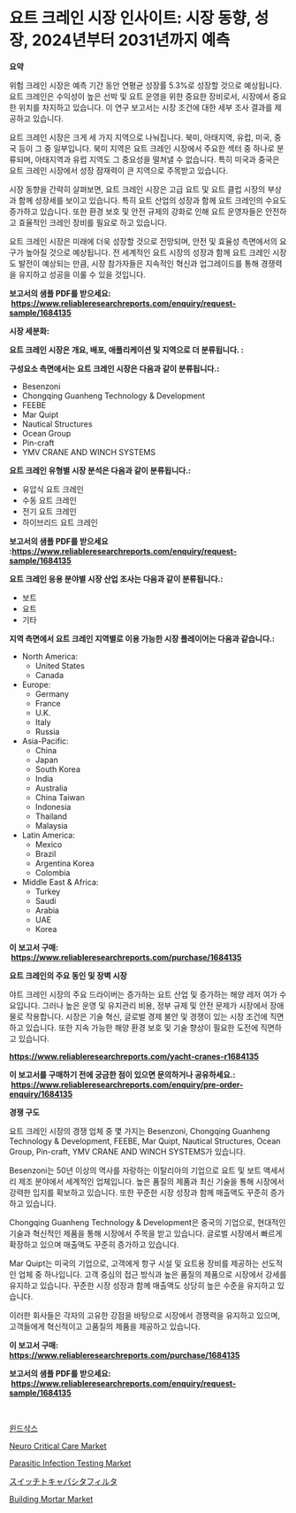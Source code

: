 <p><h1>요트 크레인 시장 인사이트: 시장 동향, 성장, 2024년부터 2031년까지 예측</h1></p><p><strong>요약</strong></p>
<p><p>위험 크레인 시장은 예측 기간 동안 연평균 성장률 5.3%로 성장할 것으로 예상됩니다. 요트 크레인은 수익성이 높은 선박 및 요트 운영을 위한 중요한 장비로서, 시장에서 중요한 위치를 차지하고 있습니다. 이 연구 보고서는 시장 조건에 대한 세부 조사 결과를 제공하고 있습니다.</p><p>요트 크레인 시장은 크게 세 가지 지역으로 나눠집니다. 북미, 아태지역, 유럽, 미국, 중국 등이 그 중 일부입니다. 북미 지역은 요트 크레인 시장에서 주요한 섹터 중 하나로 분류되며, 아태지역과 유럽 지역도 그 중요성을 떨쳐낼 수 없습니다. 특히 미국과 중국은 요트 크레인 시장에서 성장 잠재력이 큰 지역으로 주목받고 있습니다.</p><p>시장 동향을 간략히 살펴보면, 요트 크레인 시장은 고급 요트 및 요트 클럽 시장의 부상과 함께 성장세를 보이고 있습니다. 특히 요트 산업의 성장과 함께 요트 크레인의 수요도 증가하고 있습니다. 또한 환경 보호 및 안전 규제의 강화로 인해 요트 운영자들은 안전하고 효율적인 크레인 장비를 필요로 하고 있습니다.</p><p>요트 크레인 시장은 미래에 더욱 성장할 것으로 전망되며, 안전 및 효율성 측면에서의 요구가 높아질 것으로 예상됩니다. 전 세계적인 요트 시장의 성장과 함께 요트 크레인 시장도 발전이 예상되는 만큼, 시장 참가자들은 지속적인 혁신과 업그레이드를 통해 경쟁력을 유지하고 성공을 이룰 수 있을 것입니다.</p></p>
<p><strong>보고서의 샘플 PDF를 받으세요: &nbsp;<a href="https://www.reliableresearchreports.com/enquiry/request-sample/1684135">https://www.reliableresearchreports.com/enquiry/request-sample/1684135</a></strong></p>
<p><strong>시장 세분화:</strong></p>
<p><strong> 요트 크레인 시장은 개요, 배포, 애플리케이션 및 지역으로 더 분류됩니다. :</strong></p>
<p><strong>구성요소 측면에서는 요트 크레인 시장은 다음과 같이 분류됩니다.:</strong></p>
<p><ul><li>Besenzoni</li><li>Chongqing Guanheng Technology & Development</li><li>FEEBE</li><li>Mar Quipt</li><li>Nautical Structures</li><li>Ocean Group</li><li>Pin-craft</li><li>YMV CRANE AND WINCH SYSTEMS</li></ul></p>
<p><strong> 요트 크레인 유형별 시장 분석은 다음과 같이 분류됩니다.:</strong></p>
<p><ul><li>유압식 요트 크레인</li><li>수동 요트 크레인</li><li>전기 요트 크레인</li><li>하이브리드 요트 크레인</li></ul></p>
<p><strong>보고서의 샘플 PDF를 받으세요 :<a href="https://www.reliableresearchreports.com/enquiry/request-sample/1684135">https://www.reliableresearchreports.com/enquiry/request-sample/1684135</a></strong></p>
<p><strong> 요트 크레인 응용 분야별 시장 산업 조사는 다음과 같이 분류됩니다.:</strong></p>
<p><ul><li>보트</li><li>요트</li><li>기타</li></ul></p>
<p><strong>지역 측면에서 요트 크레인 지역별로 이용 가능한 시장 플레이어는 다음과 같습니다.:</strong></p>
<p><ul>
    <li>
        North America:
        <ul>
            <li>United States</li>
            <li>Canada</li>
        </ul>
    </li>
    <li>
        Europe:
        <ul>
            <li>Germany</li>
            <li>France</li>
            <li>U.K.</li>
            <li>Italy</li>
            <li>Russia</li>
        </ul>
    </li>
    <li>
        Asia-Pacific:
        <ul>
            <li>China</li>
            <li>Japan</li>
            <li>South Korea</li>
            <li>India</li>
            <li>Australia</li>
            <li>China Taiwan</li>
            <li>Indonesia</li>
            <li>Thailand</li>
            <li>Malaysia</li>
        </ul>
    </li>
    <li>
        Latin America:
        <ul>
            <li>Mexico</li>
            <li>Brazil</li>
            <li>Argentina Korea</li>
            <li>Colombia</li>
        </ul>
    </li>
    <li>
        Middle East & Africa:
        <ul>
            <li>Turkey</li>
            <li>Saudi</li>
            <li>Arabia</li>
            <li>UAE</li>
            <li>Korea</li>
        </ul>
    </li>
    </ul></p>
<p><strong>이 보고서 구매: &nbsp;<a href="https://www.reliableresearchreports.com/purchase/1684135">https://www.reliableresearchreports.com/purchase/1684135</a></strong></p>
<p><strong>요트 크레인의 주요 동인 및 장벽 시장</strong></p>
<p><p>야트 크레인 시장의 주요 드라이버는 증가하는 요트 산업 및 증가하는 해양 레저 여가 수요입니다. 그러나 높은 운영 및 유지관리 비용, 정부 규제 및 안전 문제가 시장에서 장애물로 작용합니다. 시장은 기술 혁신, 글로벌 경제 불안 및 경쟁이 있는 시장 조건에 직면하고 있습니다. 또한 지속 가능한 해양 환경 보호 및 기술 향상이 필요한 도전에 직면하고 있습니다.</p></p>
<p><strong><a href="https://www.reliableresearchreports.com/yacht-cranes-r1684135">https://www.reliableresearchreports.com/yacht-cranes-r1684135</a></strong></p>
<p><strong>이 보고서를 구매하기 전에 궁금한 점이 있으면 문의하거나 공유하세요.: &nbsp;<a href="https://www.reliableresearchreports.com/enquiry/pre-order-enquiry/1684135">https://www.reliableresearchreports.com/enquiry/pre-order-enquiry/1684135</a></strong></p>
<p><strong>경쟁 구도</strong></p>
<p><p>요트 크레인 시장의 경쟁 업체 중 몇 가지는 Besenzoni, Chongqing Guanheng Technology & Development, FEEBE, Mar Quipt, Nautical Structures, Ocean Group, Pin-craft, YMV CRANE AND WINCH SYSTEMS가 있습니다.</p><p>Besenzoni는 50년 이상의 역사를 자랑하는 이탈리아의 기업으로 요트 및 보트 액세서리 제조 분야에서 세계적인 업체입니다. 높은 품질의 제품과 최신 기술을 통해 시장에서 강력한 입지를 확보하고 있습니다. 또한 꾸준한 시장 성장과 함께 매출액도 꾸준히 증가하고 있습니다.</p><p>Chongqing Guanheng Technology & Development은 중국의 기업으로, 현대적인 기술과 혁신적인 제품을 통해 시장에서 주목을 받고 있습니다. 글로벌 시장에서 빠르게 확장하고 있으며 매출액도 꾸준히 증가하고 있습니다.</p><p>Mar Quipt는 미국의 기업으로, 고객에게 항구 시설 및 요트용 장비를 제공하는 선도적인 업체 중 하나입니다. 고객 중심의 접근 방식과 높은 품질의 제품으로 시장에서 강세를 유지하고 있습니다. 꾸준한 시장 성장과 함께 매출액도 상당히 높은 수준을 유지하고 있습니다.</p><p>이러한 회사들은 각자의 고유한 강점을 바탕으로 시장에서 경쟁력을 유지하고 있으며, 고객들에게 혁신적이고 고품질의 제품을 제공하고 있습니다.</p></p>
<p><strong>이 보고서 구매: &nbsp; <a href="https://www.reliableresearchreports.com/purchase/1684135">https://www.reliableresearchreports.com/purchase/1684135</a></strong></p>
<p><strong>보고서의 샘플 PDF를 받으세요: &nbsp;<a href="https://www.reliableresearchreports.com/enquiry/request-sample/1684135">https://www.reliableresearchreports.com/enquiry/request-sample/1684135</a></strong><strong></strong></p>
<p>&nbsp;</p>
<p><p><a href="https://github.com/vskv4779xr1/Market-Research-Report-List-1/blob/main/571422122586.md">윈드삭스</a></p><p><a href="https://github.com/mahnoor2003/Market-Research-Report-List-4/blob/main/neuro-critical-care-market.md">Neuro Critical Care Market</a></p><p><a href="https://github.com/juancolorado15/Market-Research-Report-List-2/blob/main/parasitic-infection-testing-market.md">Parasitic Infection Testing Market</a></p><p><a href="https://github.com/EmoryYundt1935/Market-Research-Report-List-1/blob/main/110575624556.md">スイッチトキャパシタフィルタ</a></p><p><a href="https://issuu.com/reportprime-2/docs/building-mortar-market-size-2030.pptx">Building Mortar Market</a></p></p>